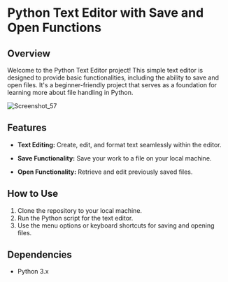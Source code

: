 # Python Text Editor with Save and Open Functions

## Overview

Welcome to the Python Text Editor project! This simple text editor is designed to provide basic functionalities, including the ability to save and open files. It's a beginner-friendly project that serves as a foundation for learning more about file handling in Python.

![Screenshot_57](https://github.com/Pommes20304050/Text-Editor/assets/150703477/67aa5414-fad6-41db-bfa5-01e65694813f)


## Features

- **Text Editing:** Create, edit, and format text seamlessly within the editor.
- **Save Functionality:** Save your work to a file on your local machine.

- **Open Functionality:** Retrieve and edit previously saved files.

## How to Use

1. Clone the repository to your local machine.
2. Run the Python script for the text editor.
3. Use the menu options or keyboard shortcuts for saving and opening files.

## Dependencies

- Python 3.x

